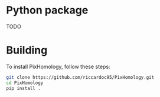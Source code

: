 # Python package
TODO

# Building
To install PixHomology, follow these steps:

```bash
git clone https://github.com/riccardoc95/PixHomology.git
cd PixHomology
pip install .
```
